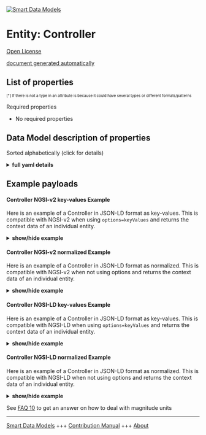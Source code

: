 <!-- 10-Header -->  
[![Smart Data Models](https://smartdatamodels.org/wp-content/uploads/2022/01/SmartDataModels_logo.png "Logo")](https://smartdatamodels.org)  
Entity: Controller  
==================<!-- /10-Header -->  
<!-- 15-License -->  
[Open License](https://github.com/smart-data-models//dataModel.S4BLDG/blob/master/Controller/LICENSE.md)  
[document generated automatically](https://docs.google.com/presentation/d/e/2PACX-1vTs-Ng5dIAwkg91oTTUdt8ua7woBXhPnwavZ0FxgR8BsAI_Ek3C5q97Nd94HS8KhP-r_quD4H0fgyt3/pub?start=false&loop=false&delayms=3000#slide=id.gb715ace035_0_60)  
<!-- /15-License -->  
<!-- 20-Description -->  
<!-- /20-Description -->  
<!-- 30-PropertiesList -->  

## List of properties  

<sup><sub>[*] If there is not a type in an attribute is because it could have several types or different formats/patterns</sub></sup>  
<!-- /30-PropertiesList -->  
<!-- 35-RequiredProperties -->  
Required properties  
- No required properties  <!-- /35-RequiredProperties -->  
<!-- 40-RequiredProperties -->  
<!-- /40-RequiredProperties -->  
<!-- 50-DataModelHeader -->  
## Data Model description of properties  
Sorted alphabetically (click for details)  
<!-- /50-DataModelHeader -->  
<!-- 60-ModelYaml -->  
<details><summary><strong>full yaml details</strong></summary>    
```yaml  
Controller:    
  description: A controller is a device that monitors inputs and controls outputs within a building automation system.  A controller may be physical (having placement within a spatial structure) or logical (a software interface or aggregated within a programmable physical controller).    
  properties:    
    address:    
      description: The mailing address    
      properties:    
        addressCountry:    
          description: 'Property. The country. For example, Spain. Model:''https://schema.org/addressCountry'''    
          type: string    
        addressLocality:    
          description: 'Property. The locality in which the street address is, and which is in the region. Model:''https://schema.org/addressLocality'''    
          type: string    
        addressRegion:    
          description: 'Property. The region in which the locality is, and which is in the country. Model:''https://schema.org/addressRegion'''    
          type: string    
        district:    
          description: 'A district is a type of administrative division that, in some countries, is managed by the local government.'    
          type: string    
        postOfficeBoxNumber:    
          description: 'Property. The post office box number for PO box addresses. For example, 03578. Model:''https://schema.org/postOfficeBoxNumber'''    
          type: string    
        postalCode:    
          description: 'Property. The postal code. For example, 24004. Model:''https://schema.org/https://schema.org/postalCode'''    
          type: string    
        streetAddress:    
          description: 'Property. The street address. Model:''https://schema.org/streetAddress'''    
          type: string    
        streetNr:    
          description: Number identifying a specific property on a public street.    
          type: string    
      type: object    
      x-ngsi:    
        model: https://schema.org/address    
        type: Property    
    alternateName:    
      description: An alternative name for this item    
      type: string    
      x-ngsi:    
        type: Property    
    areaServed:    
      description: The geographic area where a service or offered item is provided    
      type: string    
      x-ngsi:    
        model: https://schema.org/Text    
        type: Property    
    controllingProperty:    
      description: Property. Type of property this controller is used to control.    
      enum:    
        - temperature    
        - CO2    
      type: string    
      x-ngsi:    
        type: Property    
    dataProvider:    
      description: A sequence of characters identifying the provider of the harmonised data entity.    
      type: string    
      x-ngsi:    
        type: Property    
    dateCreated:    
      description: Entity creation timestamp. This will usually be allocated by the storage platform.    
      format: date-time    
      type: string    
      x-ngsi:    
        type: Property    
    dateModified:    
      description: Timestamp of the last modification of the entity. This will usually be allocated by the storage platform.    
      format: date-time    
      type: string    
      x-ngsi:    
        type: Property    
    description:    
      description: A description of this item    
      type: string    
      x-ngsi:    
        type: Property    
    hasManufacturer:    
      description: 'Property. A relationship identifying the manufacturer of an entity (e.g., device). The value is expected to be a string or a string with language tag.'    
      type: string    
      x-ngsi:    
        type: Property    
    hasModel:    
      description: 'Property. A relationship identifying the model of an entity (e.g., device). The value is expected to be a string or a string with language tag.'    
      type: string    
      x-ngsi:    
        type: Property    
    id:    
      anyOf: &controller_-_properties_-_iscontainedinbuildingspace_-_anyof    
        - description: Property. Identifier format of any NGSI entity    
          maxLength: 256    
          minLength: 1    
          pattern: ^[\w\-\.\{\}\$\+\*\[\]`|~^@!,:\\]+$    
          type: string    
        - description: Property. Identifier format of any NGSI entity    
          format: uri    
          type: string    
      description: Unique identifier of the entity    
      x-ngsi:    
        type: Property    
    isContainedInBuildingSpace:    
      anyOf: *controller_-_properties_-_iscontainedinbuildingspace_-_anyof    
      description: Relationship. An entity used to define the physical spaces of the building. A building space contains devices or building objects. (BuildingSpace)    
      x-ngsi:    
        type: Property    
    isContainedInPhysicalObject:    
      anyOf: *controller_-_properties_-_iscontainedinbuildingspace_-_anyof    
      description: Relationship. Any Object that has a proper space region.  (Definition extracted from DUL ontology) (PhysicalObject)    
      x-ngsi:    
        type: Property    
    isSubSystemOf:    
      description: Relationship. A reference to a system(s) that this Physical Object is part of.    
      items:    
        anyOf: *controller_-_properties_-_iscontainedinbuildingspace_-_anyof    
        description: Property. Unique identifier of the entity    
      type: array    
      x-ngsi:    
        type: Relationship    
    location:    
      description: 'Geojson reference to the item. It can be Point, LineString, Polygon, MultiPoint, MultiLineString or MultiPolygon'    
      oneOf:    
        - description: GeoProperty. Geojson reference to the item. Point    
          properties:    
            bbox:    
              items:    
                type: number    
              minItems: 4    
              type: array    
            coordinates:    
              items:    
                type: number    
              minItems: 2    
              type: array    
            type:    
              enum:    
                - Point    
              type: string    
          required:    
            - type    
            - coordinates    
          title: GeoJSON Point    
          type: object    
        - description: GeoProperty. Geojson reference to the item. LineString    
          properties:    
            bbox:    
              items:    
                type: number    
              minItems: 4    
              type: array    
            coordinates:    
              items:    
                items:    
                  type: number    
                minItems: 2    
                type: array    
              minItems: 2    
              type: array    
            type:    
              enum:    
                - LineString    
              type: string    
          required:    
            - type    
            - coordinates    
          title: GeoJSON LineString    
          type: object    
        - description: GeoProperty. Geojson reference to the item. Polygon    
          properties:    
            bbox:    
              items:    
                type: number    
              minItems: 4    
              type: array    
            coordinates:    
              items:    
                items:    
                  items:    
                    type: number    
                  minItems: 2    
                  type: array    
                minItems: 4    
                type: array    
              type: array    
            type:    
              enum:    
                - Polygon    
              type: string    
          required:    
            - type    
            - coordinates    
          title: GeoJSON Polygon    
          type: object    
        - description: GeoProperty. Geojson reference to the item. MultiPoint    
          properties:    
            bbox:    
              items:    
                type: number    
              minItems: 4    
              type: array    
            coordinates:    
              items:    
                items:    
                  type: number    
                minItems: 2    
                type: array    
              type: array    
            type:    
              enum:    
                - MultiPoint    
              type: string    
          required:    
            - type    
            - coordinates    
          title: GeoJSON MultiPoint    
          type: object    
        - description: GeoProperty. Geojson reference to the item. MultiLineString    
          properties:    
            bbox:    
              items:    
                type: number    
              minItems: 4    
              type: array    
            coordinates:    
              items:    
                items:    
                  items:    
                    type: number    
                  minItems: 2    
                  type: array    
                minItems: 2    
                type: array    
              type: array    
            type:    
              enum:    
                - MultiLineString    
              type: string    
          required:    
            - type    
            - coordinates    
          title: GeoJSON MultiLineString    
          type: object    
        - description: GeoProperty. Geojson reference to the item. MultiLineString    
          properties:    
            bbox:    
              items:    
                type: number    
              minItems: 4    
              type: array    
            coordinates:    
              items:    
                items:    
                  items:    
                    items:    
                      type: number    
                    minItems: 2    
                    type: array    
                  minItems: 4    
                  type: array    
                type: array    
              type: array    
            type:    
              enum:    
                - MultiPolygon    
              type: string    
          required:    
            - type    
            - coordinates    
          title: GeoJSON MultiPolygon    
          type: object    
      x-ngsi:    
        type: GeoProperty    
    name:    
      description: The name of this item.    
      type: string    
      x-ngsi:    
        type: Property    
    owner:    
      description: A List containing a JSON encoded sequence of characters referencing the unique Ids of the owner(s)    
      items:    
        anyOf: *controller_-_properties_-_iscontainedinbuildingspace_-_anyof    
        description: Property. Unique identifier of the entity    
      type: array    
      x-ngsi:    
        type: Property    
    seeAlso:    
      description: list of uri pointing to additional resources about the item    
      oneOf:    
        - items:    
            format: uri    
            type: string    
          minItems: 1    
          type: array    
        - format: uri    
          type: string    
      x-ngsi:    
        type: Property    
    source:    
      description: 'A sequence of characters giving the original source of the entity data as a URL. Recommended to be the fully qualified domain name of the source provider, or the URL to the source object.'    
      type: string    
      x-ngsi:    
        type: Property    
    type:    
      description: Property. It must be equal to `Controller`.    
      enum:    
        - Controller    
      type: string    
      x-ngsi:    
        type: Property    
  required:    
    - id    
    - type    
  type: object    
  x-derived-from: "https://saref.etsi.org/saref4bldg/v1.1.2/#s4bldg:Controller"    
  x-disclaimer: 'Redistribution and use in source and binary forms, with or without modification, are permitted  provided that the license conditions are met. Copyleft (c) 2022 Contributors to Smart Data Models Program'    
  x-license-url: https://github.com/smart-data-models/dataModel.S4BLDG/blob/master/Controller/LICENSE.md    
  x-model-schema: https://smart-data-models.github.com/dataModel.SAREF4BLDG/Controller/schema.json    
  x-model-tags: SAREF Controller    
  x-version: 0.0.    
```  
</details>    
<!-- /60-ModelYaml -->  
<!-- 70-MiddleNotes -->  
<!-- /70-MiddleNotes -->  
<!-- 80-Examples -->  
## Example payloads    
#### Controller NGSI-v2 key-values Example    
Here is an example of a Controller in JSON-LD format as key-values. This is compatible with NGSI-v2 when  using `options=keyValues` and returns the context data of an individual entity.  
<details><summary><strong>show/hide example</strong></summary>    
```json  
{  
  "id": "urn:ngsi-ld:Controller:c9bbf992-927a-418e-9cd3-1fbcef66c6d6",  
  "type": "Controller",  
  "controllingProperty": "CO2",  
  "isContainedInBuildingSpace": "urn:ngsi-ld:BuildingSpace:edc75e91-5bb6-4c5a-adec-42ee42931acf",  
  "isContainedInPhysicalObject": "urn:ngsi-ld:PhysicalObject:a6a46086-84d1-42f2-873f-7f306ced2632",  
  "isSubSystemOf": [  
    "urn:ngsi-ld:System:08d12d43-6de3-4ac3-b1af-ce763879074b",  
    "urn:ngsi-ld:System:12b8ea3b-54ed-4c39-a5cb-f8ce30af479e",  
    "urn:ngsi-ld:System:dce64c02-bfca-41cf-9b8a-9c63fe4b3c49"  
  ],  
  "hasManufacturer": "Controller Company Inc.",  
  "hasModel": "Controller 0.1.2",  
  "dateCreated": "2023-01-26T00:12:39Z",  
  "dateModified": "2023-01-26T05:45:16Z",  
  "source": "Import",  
  "name": "Controller",  
  "alternateName": "Controller type 2",  
  "description": "Controller of limited Controller types",  
  "dataProvider": "IFC file"  
}  
```  
</details>  
#### Controller NGSI-v2 normalized Example    
Here is an example of a Controller in JSON-LD format as normalized. This is compatible with NGSI-v2 when not using options and returns the context data of an individual entity.  
<details><summary><strong>show/hide example</strong></summary>    
```json  
{  
  "id": "urn:ngsi-ld:Controller:be2c6bba-0ebf-4958-b426-7f6a84827fbc",  
  "type": "Controller",  
  "controllingProperty": {  
    "type": "ControllerControllingProperty",  
    "value": "CO2"  
  },  
  "isContainedInBuildingSpace": {  
    "type": "URI",  
    "value": "urn:ngsi-ld:BuildingSpace:3cba8783-ec59-4d5d-a574-9524d720832d"  
  },  
  "isContainedInPhysicalObject": {  
    "type": "URI",  
    "value": "urn:ngsi-ld:PhysicalObject:5c9f2c90-6360-4d5e-998a-174862d96ed1"  
  },  
  "isSubSystemOf": {  
    "type": "array",  
    "value": [  
      {  
        "type": "URI",  
        "value": "urn:ngsi-ld:System:1ab5c6e0-31fc-4574-a205-92a6d7244af7"  
      },  
      {  
        "type": "URI",  
        "value": "urn:ngsi-ld:System:9e7eca75-a7d4-4142-ac91-6e290f1db556"  
      },  
      {  
        "type": "URI",  
        "value": "urn:ngsi-ld:System:e33dfda5-0281-4f8a-9e16-04a58cd9ee2b"  
      }  
    ]  
  },  
  "hasManufacturer": {  
    "type": "Text",  
    "value": "Controller Company Inc."  
  },  
  "hasModel": {  
    "type": "Text",  
    "value": "Controller 0.1.2"  
  },  
  "dateCreated": {  
    "type": "DateTime",  
    "value": "2023-01-25T15:51:16.6366159+01:00"  
  },  
  "dateModified": {  
    "type": "DateTime",  
    "value": "2023-01-26T08:55:16.6615882+01:00"  
  },  
  "source": {  
    "type": "Text",  
    "value": "Import"  
  },  
  "name": {  
    "type": "Text",  
    "value": "Controller"  
  },  
  "alternateName": {  
    "type": "Text",  
    "value": "Controller type 2"  
  },  
  "description": {  
    "type": "Text",  
    "value": "Controller of limited Controller types"  
  },  
  "dataProvider": {  
    "type": "Text",  
    "value": "IFC file"  
  }  
}  
```  
</details>  
#### Controller NGSI-LD key-values Example    
Here is an example of a Controller in JSON-LD format as key-values. This is compatible with NGSI-LD when  using `options=keyValues` and returns the context data of an individual entity.  
<details><summary><strong>show/hide example</strong></summary>    
```json  
{  
  "id": "urn:ngsi-ld:Controller:eea554ad-f835-4238-9ac1-8afb39929c50",  
  "type": "Controller",  
  "controllingProperty": "temperature",  
  "isContainedInBuildingSpace": "urn:ngsi-ld:BuildingSpace:66fd2756-0ad2-41e0-a03c-7530b5a88546",  
  "isContainedInPhysicalObject": "urn:ngsi-ld:PhysicalObject:ee7c6f6e-af99-48f9-9663-9f298886aea4",  
  "isSubSystemOf": [  
    "urn:ngsi-ld:System:8934040b-8f78-464a-92bd-9deff79863dd",  
    "urn:ngsi-ld:System:89d4815f-3667-4ea5-a6f8-3da7b80ba320",  
    "urn:ngsi-ld:System:5c5fce07-da15-4401-8ddb-8b6da54e8fad"  
  ],  
  "hasManufacturer": "Controller Company Inc.",  
  "hasModel": "Controller 0.1.2",  
  "dateCreated": "2023-01-26T01:44:45Z",  
  "dateModified": "2023-01-25T22:33:39Z",  
  "source": "Import",  
  "name": "Controller",  
  "alternateName": "Controller type 2",  
  "description": "Controller of limited Controller types",  
  "dataProvider": "IFC file",  
  "@context": [  
    "https://raw.githubusercontent.com/smart-data-models/dataModel.S4BLDG/master/context.jsonld",  
    "https://uri.etsi.org/ngsi-ld/v1/ngsi-ld-core-context.jsonld"  
  ]  
}  
```  
</details>  
#### Controller NGSI-LD normalized Example    
Here is an example of a Controller in JSON-LD format as normalized. This is compatible with NGSI-LD when not using options and returns the context data of an individual entity.  
<details><summary><strong>show/hide example</strong></summary>    
```json  
{  
  "id": "urn:ngsi-ld:Controller:80c6a93c-2342-43a3-b302-c1add6f0299f",  
  "type": "Controller",  
  "controllingProperty": {  
    "type": "Property",  
    "value": "CO2"  
  },  
  "isContainedInBuildingSpace": {  
    "type": "Relationship",  
    "object": "urn:ngsi-ld:BuildingSpace:591fd2a6-23b6-4097-9835-00a19f5070c4"  
  },  
  "isContainedInPhysicalObject": {  
    "type": "Relationship",  
    "object": "urn:ngsi-ld:PhysicalObject:4b89d5d3-c267-406d-b8ac-bfe043860fb8"  
  },  
  "isSubSystemOf": [  
    {  
      "type": "Relationship",  
      "object": "urn:ngsi-ld:System:6220b712-1a82-471c-a7c6-87d2166c352e"  
    },  
    {  
      "type": "Relationship",  
      "object": "urn:ngsi-ld:System:3fc443c0-f128-4c75-a7f1-efe3161f22ca"  
    },  
    {  
      "type": "Relationship",  
      "object": "urn:ngsi-ld:System:34fa70c6-aacf-4cd7-9c40-3b449e02fc3e"  
    }  
  ],  
  "hasManufacturer": {  
    "type": "Property",  
    "value": "Controller Company Inc."  
  },  
  "hasModel": {  
    "type": "Property",  
    "value": "Controller 0.1.2"  
  },  
  "dateCreated": {  
    "type": "Property",  
    "value": "2023-01-26T02:13:04Z"  
  },  
  "dateModified": {  
    "type": "Property",  
    "value": "2023-01-26T06:21:05Z"  
  },  
  "source": {  
    "type": "Property",  
    "value": "Import"  
  },  
  "name": {  
    "type": "Property",  
    "value": "Controller"  
  },  
  "alternateName": {  
    "type": "Property",  
    "value": "Controller type 2"  
  },  
  "description": {  
    "type": "Property",  
    "value": "Controller of limited Controller types"  
  },  
  "dataProvider": {  
    "type": "Property",  
    "value": "IFC file"  
  },  
  "@context": [  
    "https://raw.githubusercontent.com/smart-data-models/dataModel.S4BLDG/master/context.jsonld",  
    "https://uri.etsi.org/ngsi-ld/v1/ngsi-ld-core-context.jsonld"  
  ]  
}  
```  
</details><!-- /80-Examples -->  
<!-- 90-FooterNotes -->  
<!-- /90-FooterNotes -->  
<!-- 95-Units -->  
See [FAQ 10](https://smartdatamodels.org/index.php/faqs/) to get an answer on how to deal with magnitude units  
<!-- /95-Units -->  
<!-- 97-LastFooter -->  
---  
[Smart Data Models](https://smartdatamodels.org) +++ [Contribution Manual](https://bit.ly/contribution_manual) +++ [About](https://bit.ly/Introduction_SDM)<!-- /97-LastFooter -->  
